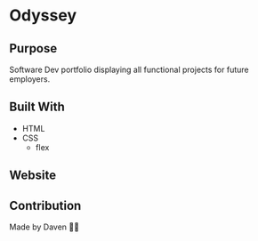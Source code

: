 # Odyssey

## Purpose
Software Dev portfolio displaying all functional projects for future employers.

## Built With
* HTML
* CSS
  * flex

## Website


## Contribution
Made by Daven ✍🏾
